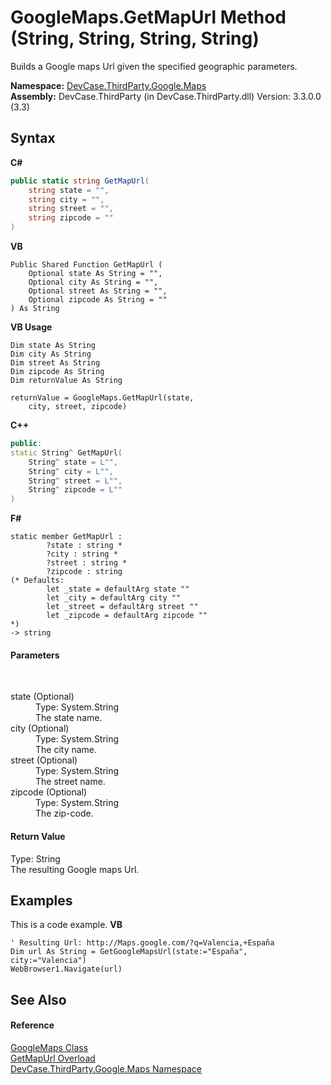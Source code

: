 # GoogleMaps.GetMapUrl Method (String, String, String, String)
 

Builds a Google maps Url given the specified geographic parameters.

**Namespace:**&nbsp;<a href="N_DevCase_ThirdParty_Google_Maps">DevCase.ThirdParty.Google.Maps</a><br />**Assembly:**&nbsp;DevCase.ThirdParty (in DevCase.ThirdParty.dll) Version: 3.3.0.0 (3.3)

## Syntax

**C#**<br />
``` C#
public static string GetMapUrl(
	string state = "",
	string city = "",
	string street = "",
	string zipcode = ""
)
```

**VB**<br />
``` VB
Public Shared Function GetMapUrl ( 
	Optional state As String = "",
	Optional city As String = "",
	Optional street As String = "",
	Optional zipcode As String = ""
) As String
```

**VB Usage**<br />
``` VB Usage
Dim state As String
Dim city As String
Dim street As String
Dim zipcode As String
Dim returnValue As String

returnValue = GoogleMaps.GetMapUrl(state, 
	city, street, zipcode)
```

**C++**<br />
``` C++
public:
static String^ GetMapUrl(
	String^ state = L"", 
	String^ city = L"", 
	String^ street = L"", 
	String^ zipcode = L""
)
```

**F#**<br />
``` F#
static member GetMapUrl : 
        ?state : string * 
        ?city : string * 
        ?street : string * 
        ?zipcode : string 
(* Defaults:
        let _state = defaultArg state ""
        let _city = defaultArg city ""
        let _street = defaultArg street ""
        let _zipcode = defaultArg zipcode ""
*)
-> string 

```


#### Parameters
&nbsp;<dl><dt>state (Optional)</dt><dd>Type: System.String<br />The state name.</dd><dt>city (Optional)</dt><dd>Type: System.String<br />The city name.</dd><dt>street (Optional)</dt><dd>Type: System.String<br />The street name.</dd><dt>zipcode (Optional)</dt><dd>Type: System.String<br />The zip-code.</dd></dl>

#### Return Value
Type: String<br />The resulting Google maps Url.

## Examples
This is a code example. 
**VB**<br />
``` VB
' Resulting Url: http://Maps.google.com/?q=Valencia,+España
Dim url As String = GetGoogleMapsUrl(state:="España", city:="Valencia")
WebBrowser1.Navigate(url)
```


## See Also


#### Reference
<a href="T_DevCase_ThirdParty_Google_Maps_GoogleMaps">GoogleMaps Class</a><br /><a href="Overload_DevCase_ThirdParty_Google_Maps_GoogleMaps_GetMapUrl">GetMapUrl Overload</a><br /><a href="N_DevCase_ThirdParty_Google_Maps">DevCase.ThirdParty.Google.Maps Namespace</a><br />
